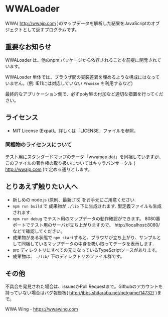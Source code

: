 # WWALoader
WWA( http://wwajp.com )のマップデータを解析した結果をJavaScriptのオブジェクトとして返すプログラムです。

## 重要なお知らせ
WWALoader は、他のnpm パッケージから依存されることを前提に開発されています。

WWALoader 単体では、ブラウザ間の実装差異を埋めるような構成にはなっていません。(例: IE11には対応していない `Promise` を利用するなど)

最終的なアプリケーション側で、必ずpolyfillの付加など適切な措置を行ってください。

## ライセンス
- MIT License (Expat)。詳しくは「LICENSE」ファイルを参照。

### 同梱物のライセンスについて
テスト用にスタンダードマップのデータ「wwamap.dat」を同梱していますが、このファイルの著作権の取り扱いについてはキャラバンサークル
( http://wwajp.com )で定める通りとします。

## とりあえず触りたい人へ
- 新しめの node.js (原則、最新LTS) をお手元にご用意ください.
- `npm run build` で 成果物が `./lib` 下に生成されます. 型定義ファイルも生成されます.
- `npm run debug` でテスト用のマップデータの動作確認ができます。 8080番ポートでテスト用のサーバが立ち上がりますので、 http://localhost:8080/ などで確認してください。
- 成果物がある状態で `npm start`すると、ブラウザが立ち上がり、サンプルとして同梱しているマップデータの中身を吸い取ってデータを表示します.
- src ディレクトリにすべての元になっているTypeScriptソースがあります。
- 成果物は、 `./lib/` 下のディレクトリのファイル群です。

## その他
不具合を発見された場合は、issuesかPull Requestまで。Githubのアカウントを持っていない場合はバグ報告板( http://jbbs.shitaraba.net/netgame/14732/ )まで。

WWA Wing - https://wwawing.com

